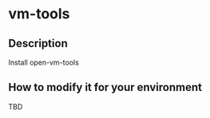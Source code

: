
# vm-tools

## Description

Install open-vm-tools


## How to modify it for your environment

TBD

